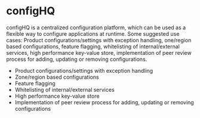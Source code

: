 # configHQ

configHQ is a centralized configuration platform, which can be used as a flexible way to configure applications at runtime. Some suggested use cases: Product configurations/settings with exception handling, one/region based configurations, feature flagging, whitelisting of internal/external services, high performance key-value store, implementation of peer review process for adding, updating or removing configurations.

- Product configurations/settings with exception handling
- Zone/region based configurations
- Feature flagging
- Whitelisting of internal/external services
- High performance key-value store
- Implementation of peer review process for adding, updating or removing configurations
